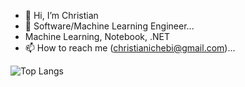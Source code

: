 - 👋 Hi, I’m Christian
- 👀 Software/Machine Learning Engineer...
- Machine Learning, Notebook, .NET
- 📫 How to reach me (christianichebi@gmail.com)...

![Top Langs](https://github-readme-stats.vercel.app/api/top-langs/?username=Jaykold&show_icons=true&locale=en&layout=compact)
